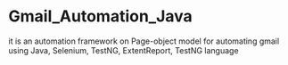 # Gmail_Automation_Java
it is an automation framework on Page-object model for automating gmail using Java, Selenium, TestNG, ExtentReport, TestNG language
